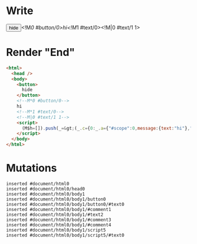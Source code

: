 # Write
  <button>hide</button><!M*0 #button/0>hi<!M*1 #text/0><!M|0 #text/1 1><script>(M$h=[]).push(_=>(_.c={0:_.a={"#scope":0,message:{text:"hi"},"#text/1(":_._["packages/translator-tags/src/__tests__/fixtures/basic-execution-order/template.marko_1_renderer"],"#text/1!":_.b={"#scope":1}},1:_.b},_.b._=_.a,_.c),[0,"packages/translator-tags/src/__tests__/fixtures/basic-execution-order/template.marko_0",])</script>


# Render "End"
```html
<html>
  <head />
  <body>
    <button>
      hide
    </button>
    <!--M*0 #button/0-->
    hi
    <!--M*1 #text/0-->
    <!--M|0 #text/1 1-->
    <script>
      (M$h=[]).push(_=&gt;(_.c={0:_.a={"#scope":0,message:{text:"hi"},"#text/1(":_._["packages/translator-tags/src/__tests__/fixtures/basic-execution-order/template.marko_1_renderer"],"#text/1!":_.b={"#scope":1}},1:_.b},_.b._=_.a,_.c),[0,"packages/translator-tags/src/__tests__/fixtures/basic-execution-order/template.marko_0",])
    </script>
  </body>
</html>
```

# Mutations
```
inserted #document/html0
inserted #document/html0/head0
inserted #document/html0/body1
inserted #document/html0/body1/button0
inserted #document/html0/body1/button0/#text0
inserted #document/html0/body1/#comment1
inserted #document/html0/body1/#text2
inserted #document/html0/body1/#comment3
inserted #document/html0/body1/#comment4
inserted #document/html0/body1/script5
inserted #document/html0/body1/script5/#text0
```